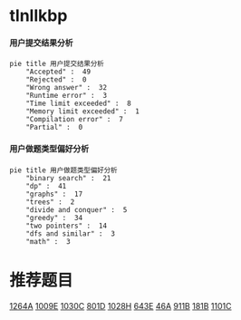 # tlnllkbp

<!-- tabs:start -->



#### **用户提交结果分析**

```mermaid
pie title 用户提交结果分析
    "Accepted" :  49
    "Rejected" :  0
    "Wrong answer" :  32
    "Runtime error" :  3
    "Time limit exceeded" :  8
    "Memory limit exceeded" :  1
    "Compilation error" :  7
    "Partial" :  0
```

#### **用户做题类型偏好分析**

```mermaid
pie title 用户做题类型偏好分析
    "binary search" :  21
    "dp" :  41
    "graphs" :  17
    "trees" :  2
    "divide and conquer" :  5
    "greedy" :  34
    "two pointers" :  14
    "dfs and similar" :  3
    "math" :  3
```



<!-- tabs:end -->
# 推荐题目
[1264A](https://codeforces.com/contest/1264/problem/A)
[1009E](https://codeforces.com/contest/1009/problem/E)
[1030C](https://codeforces.com/contest/1030/problem/C)
[801D](https://codeforces.com/contest/801/problem/D)
[1028H](https://codeforces.com/contest/1028/problem/H)
[643E](https://codeforces.com/contest/643/problem/E)
[46A](https://codeforces.com/contest/46/problem/A)
[911B](https://codeforces.com/contest/911/problem/B)
[181B](https://codeforces.com/contest/181/problem/B)
[1101C](https://codeforces.com/contest/1101/problem/C)
